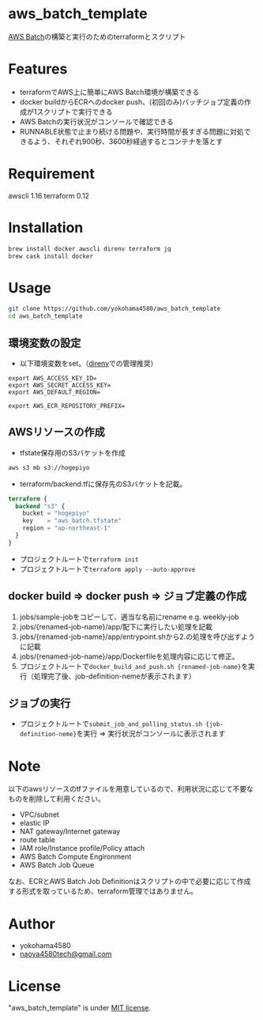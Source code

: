 # aws_batch_template
 
[AWS Batch](https://aws.amazon.com/jp/batch/)の構築と実行のためのterraformとスクリプト
 
# Features
 
- terraformでAWS上に簡単にAWS Batch環境が構築できる
- docker buildからECRへのdocker push、(初回のみ)バッチジョブ定義の作成が1スクリプトで実行できる
- AWS Batchの実行状況がコンソールで確認できる
- RUNNABLE状態で止まり続ける問題や、実行時間が長すぎる問題に対処できるよう、それぞれ900秒、3600秒経過するとコンテナを落とす
 
# Requirement
awscli 1.16
terraform 0.12


# Installation
```bash
brew install docker awscli direnv terraform jq
brew cask install docker
```
 
# Usage
```bash
git clone https://github.com/yokohama4580/aws_batch_template
cd aws_batch_template
```

## 環境変数の設定
- 以下環境変数をset。（[direnv](https://github.com/direnv/direnv)での管理推奨）

```.envrc
export AWS_ACCESS_KEY_ID=
export AWS_SECRET_ACCESS_KEY=
export AWS_DEFAULT_REGION=

export AWS_ECR_REPOSITORY_PREFIX=
```

## AWSリソースの作成
- tfstate保存用のS3バケットを作成
```bash
aws s3 mb s3://hogepiyo
```
- terraform/backend.tfに保存先のS3バケットを記載。

```backend.tf
terraform {
  backend "s3" {
    bucket = "hogepiyo"
    key    = "aws_batch.tfstate"
    region = "ap-northeast-1"
  }
}
```
- プロジェクトルートで`terraform init`
- プロジェクトルートで`terraform apply --auto-approve`

## docker build => docker push => ジョブ定義の作成
1. jobs/sample-jobをコピーして、適当な名前にrename e.g. weekly-job
2. jobs/{renamed-job-name}/app/配下に実行したい処理を記載
3. jobs/{renamed-job-name}/app/entrypoint.shから2.の処理を呼び出すように記載
4. jobs/{renamed-job-name}/app/Dockerfileを処理内容に応じて修正。
5. プロジェクトルートで`docker_build_and_push.sh {renamed-job-name}`を実行（処理完了後、job-definition-nemeが表示されます）

## ジョブの実行
- プロジェクトルートで`submit_job_and_polling_status.sh {job-definition-neme}`を実行 => 実行状況がコンソールに表示されます
 
# Note
 
以下のawsリソースのtfファイルを用意しているので、利用状況に応じて不要なものを削除して利用ください。
- VPC/subnet
- elastic IP
- NAT gateway/Internet gateway
- route table
- IAM role/Instance profile/Policy attach
- AWS Batch Compute Engironment
- AWS Batch Job Queue

なお、ECRとAWS Batch Job Definitionはスクリプトの中で必要に応じて作成する形式を取っているため、terraform管理ではありません。
 
# Author
  
* yokohama4580
* naoya4580tech@gmail.com
 
# License
 
"aws_batch_template" is under [MIT license](https://en.wikipedia.org/wiki/MIT_License).

